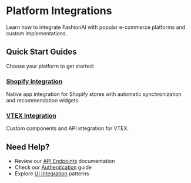 # Platform Integrations

Learn how to integrate FashionAI with popular e-commerce platforms and custom implementations.

## Quick Start Guides

Choose your platform to get started:

### [Shopify Integration](./shopify-integration)
Native app integration for Shopify stores with automatic synchronization and recommendation widgets.

### [VTEX Integration](./vtex-integration)
Custom components and API integration for VTEX.

## Need Help?

- Review our [API Endpoints](../api-endpoints) documentation
- Check our [Authentication](../authentication) guide
- Explore [UI Integration](../ui-integration) patterns

